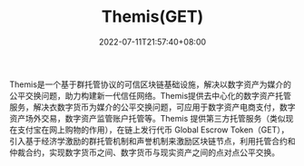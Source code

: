 ﻿---
weight: 
title: "Themis(GET)"
description: "Themis是一个基于群托管协议的可信区块链基础设施，解决以数字资产为媒介的公平交换问题，助力构建新一代信任网络"
date: 2022-07-11T21:57:40+08:00
lastmod: 2022-07-11T16:45:40+08:00
draft: false
authors: ["浮尘"]
featuredImage: "themisget.webp"
link: "https://themis.network/"
tags: ["数字代币","Themis(GET)"]
categories: ["navigation"]
navigation: ["数字代币"]
lightgallery: true
toc: true
pinned: false
recommend: false
recommend1: false
---
Themis是一个基于群托管协议的可信区块链基础设施，解决以数字资产为媒介的公平交换问题，助力构建新一代信任网络。Themis提供去中心化的数字资产托管服务，解决衣数字货币为媒介的公平交换问题，可应用于数字资产电商支付，数字资产场外交易，数字资产监管账户托管等。Themis 提供第三方托管服务（类似现在支付宝在网上购物的作用），在链上发行代币 Global Escrow Token（GET），引入基于经济学激励的群托管机制和声誉机制来激励区块链节点，利用托管合约和仲裁合约，实现数字货币之间、数字货币与现实资产之间的点对点公平交换。
